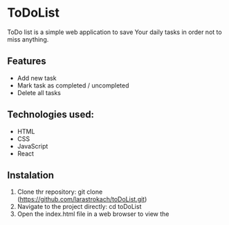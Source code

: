 # ToDoList

ToDo list is a simple web application to save Your daily tasks in order not to miss anything.

## Features
* Add new task
* Mark task as completed / uncompleted
* Delete all tasks

## Technologies used:
* HTML
* CSS
* JavaScript
* React


## Instalation
1. Clone thr repository: git clone (https://github.com/larastrokach/toDoList.git)
2. Navigate to the project directly: cd toDoList
3. Open the index.html file in a web browser to view the  
